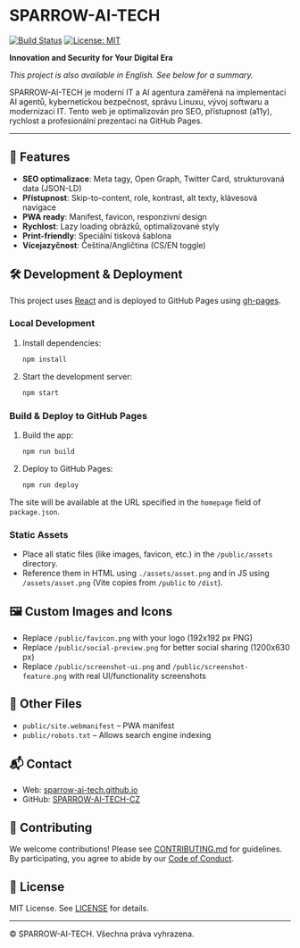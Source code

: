 # SPARROW-AI-TECH

[![Build Status](https://img.shields.io/github/workflow/status/SPARROW-AI-TECH-CZ/sparrow-ai-tech/CI)](https://github.com/SPARROW-AI-TECH-CZ/sparrow-ai-tech/actions)
[![License: MIT](https://img.shields.io/badge/License-MIT-green.svg)](LICENSE)

**Innovation and Security for Your Digital Era**

*This project is also available in English. See below for a summary.*

SPARROW-AI-TECH je moderní IT a AI agentura zaměřená na implementaci AI agentů, kybernetickou bezpečnost, správu Linuxu, vývoj softwaru a modernizaci IT. Tento web je optimalizován pro SEO, přístupnost (a11y), rychlost a profesionální prezentaci na GitHub Pages.

---

## 🚀 Features
- **SEO optimalizace**: Meta tagy, Open Graph, Twitter Card, strukturovaná data (JSON-LD)
- **Přístupnost**: Skip-to-content, role, kontrast, alt texty, klávesová navigace
- **PWA ready**: Manifest, favicon, responzivní design
- **Rychlost**: Lazy loading obrázků, optimalizované styly
- **Print-friendly**: Speciální tisková šablona
- **Vícejazyčnost**: Čeština/Angličtina (CS/EN toggle)

## 🛠️ Development & Deployment

This project uses [React](https://reactjs.org/) and is deployed to GitHub Pages using [gh-pages](https://github.com/tschaub/gh-pages).

### Local Development

1. Install dependencies:
   ```bash
   npm install
   ```
2. Start the development server:
   ```bash
   npm start
   ```

### Build & Deploy to GitHub Pages

1. Build the app:
   ```bash
   npm run build
   ```
2. Deploy to GitHub Pages:
   ```bash
   npm run deploy
   ```

The site will be available at the URL specified in the `homepage` field of `package.json`.

### Static Assets
- Place all static files (like images, favicon, etc.) in the `/public/assets` directory.
- Reference them in HTML using `./assets/asset.png` and in JS using `/assets/asset.png` (Vite copies from `/public` to `/dist`).

## 🖼️ Custom Images and Icons
- Replace `/public/favicon.png` with your logo (192x192 px PNG)
- Replace `/public/social-preview.png` for better social sharing (1200x630 px)
- Replace `/public/screenshot-ui.png` and `/public/screenshot-feature.png` with real UI/functionality screenshots

## 📄 Other Files
- `public/site.webmanifest` – PWA manifest
- `public/robots.txt` – Allows search engine indexing

## 📬 Contact
- Web: [sparrow-ai-tech.github.io](https://sparrow-ai-tech.github.io/)
- GitHub: [SPARROW-AI-TECH-CZ](https://github.com/SPARROW-AI-TECH-CZ)

## 🤝 Contributing
We welcome contributions! Please see [CONTRIBUTING.md](CONTRIBUTING.md) for guidelines. By participating, you agree to abide by our [Code of Conduct](CODE_OF_CONDUCT.md).

## 📜 License
MIT License. See [LICENSE](LICENSE) for details.

---
© SPARROW-AI-TECH. Všechna práva vyhrazena.
